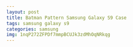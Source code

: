```yaml
---
layout: post
title: Batman Pattern Samsung Galaxy S9 Case
tags: samsung galaxy s9
categories: samsung
img: 1nqP272ZFPDf7mmpBCUJk3zdMhOqNRkqg
---
```

